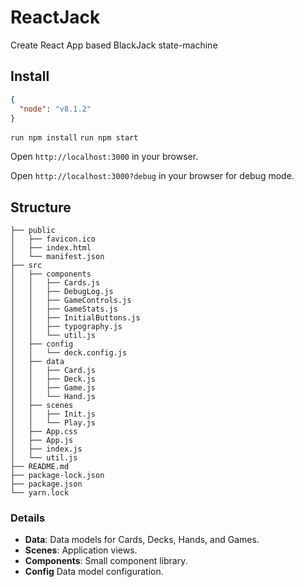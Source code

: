 # ReactJack
Create React App based BlackJack state-machine

## Install
```json 
{
  "node": "v8.1.2"
}
```

`run npm install`
`run npm start`

Open `http://localhost:3000` in your browser.

Open `http://localhost:3000?debug` in your browser for debug mode.

## Structure
```
├── public
│   ├── favicon.ico
│   ├── index.html
│   └── manifest.json
├── src
│   ├── components
│   │   ├── Cards.js
│   │   ├── DebugLog.js
│   │   ├── GameControls.js
│   │   ├── GameStats.js
│   │   ├── InitialButtons.js
│   │   ├── typography.js
│   │   └── util.js
│   ├── config
│   │   └── deck.config.js
│   ├── data
│   │   ├── Card.js
│   │   ├── Deck.js
│   │   ├── Game.js
│   │   └── Hand.js
│   ├── scenes
│   │   ├── Init.js
│   │   └── Play.js
│   ├── App.css
│   ├── App.js
│   ├── index.js
│   └── util.js
├── README.md
├── package-lock.json
├── package.json
└── yarn.lock
```

### Details
* **Data**: Data models for Cards, Decks, Hands, and Games.
* **Scenes**: Application views.
* **Components**: Small component library.
* **Config** Data model configuration.
